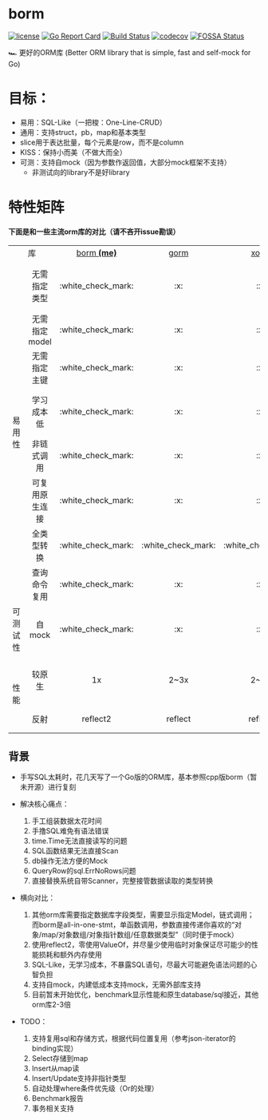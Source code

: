 
# borm

[![license](https://img.shields.io/badge/license-MIT-brightgreen.svg?style=flat)](https://github.com/orca-zhang/borm/blob/master/LICENSE)
[![Go Report Card](https://goreportcard.com/badge/github.com/orca-zhang/borm)](https://goreportcard.com/report/github.com/orca-zhang/borm)
[![Build Status](https://semaphoreci.com/api/v1/orca-zhang/borm/branches/master/shields_badge.svg)](https://semaphoreci.com/orca-zhang/borm)
[![codecov](https://codecov.io/gh/orca-zhang/borm/branch/master/graph/badge.svg)](https://codecov.io/gh/orca-zhang/borm)
[![FOSSA Status](https://app.fossa.com/api/projects/git%2Bgithub.com%2Forca-zhang%2Fborm.svg?type=shield)](https://app.fossa.com/projects/git%2Bgithub.com%2Forca-zhang%2Fborm?ref=badge_shield)

🏎️ 更好的ORM库 (Better ORM library that is simple, fast and self-mock for Go)

# 目标：
- 易用：SQL-Like（一把梭：One-Line-CRUD）
- 通用：支持struct，pb，map和基本类型
- slice用于表达批量，每个元素是row，而不是column
- KISS：保持小而美（不做大而全）
- 可测：支持自mock（因为参数作返回值，大部分mock框架不支持）
    - 非测试向的library不是好library

# 特性矩阵

#### 下面是和一些主流orm库的对比（请不吝开issue勘误）

<table style="text-align: center">
   <tr>
      <td colspan="2">库</td>
      <td><a href="https://github.com/orca-zhang/borm">borm <strong>(me)</strong></a></td>
      <td><a href="https://github.com/jinzhu/gorm">gorm</a></td>
      <td><a href="https://github.com/go-xorm/xorm">xorm</a></td>
      <td>备注</td>
   </tr>
   <tr>
      <td rowspan="8">易用性</td>
      <td>无需指定类型</td>
      <td>:white_check_mark:</td>
      <td>:x:</td>
      <td>:x:</td>
      <td>tag中类型定义，用于DDL，低频操作</td>
   </tr>
   <tr>
      <td>无需指定model</td>
      <td>:white_check_mark:</td>
      <td>:x:</td>
      <td>:x:</td>
      <td>xorm/gorm需要提供一个“模版”</td>
   </tr>
   <tr>
      <td>无需指定主键</td>
      <td>:white_check_mark:</td>
      <td>:x:</td>
      <td>:x:</td>
      <td>容易误操作，比如删/改全表</td>
   </tr>
   <tr>
      <td>学习成本低</td>
      <td>:white_check_mark:</td>
      <td>:x:</td>
      <td>:x:</td>
      <td>borm是SQL-Like，会SQL就会用</td>
   </tr>
   <tr>
      <td>非链式调用</td>
      <td>:white_check_mark:</td>
      <td>:x:</td>
      <td>:x:</td>
      <td>borm是单函数调用</td>
   </tr>
   <tr>
      <td>可复用原生连接</td>
      <td>:white_check_mark:</td>
      <td>:x:</td>
      <td>:x:</td>
      <td>重构成本极小</td>
   </tr>
   <tr>
      <td>全类型转换</td>
      <td>:white_check_mark:</td>
      <td>:white_check_mark:</td>
      <td>:white_check_mark:</td>
      <td>杜绝使用库函数等场景的抛错</td>
   </tr>
   <tr>
      <td>查询命令复用</td>
      <td>:white_check_mark:</td>
      <td>:x:</td>
      <td>:x:</td>
      <td>borm批量和单条使用同一个函数</td>
   </tr>
   <tr>
      <td>可测试性</td>
      <td>自mock</td>
      <td>:white_check_mark:</td>
      <td>:x:</td>
      <td>:x:</td>
      <td>非常便于单元测试</td>
   </tr>
   <tr>
      <td rowspan="2">性能</td>
      <td>较原生</td>
      <td>1x</td>
      <td>2~3x</td>
      <td>2~3x</td>
      <td>xorm使用prepare模式会比gorm慢</td>
   </tr>
   <tr>
      <td>反射</td>
      <td>reflect2</td>
      <td>reflect</td>
      <td>reflect</td>
      <td>borm零使用ValueOf</td>
   </tr>
</table>

## 背景

- 手写SQL太耗时，花几天写了一个Go版的ORM库，基本参照cpp版borm（暂未开源）进行复刻

- 解决核心痛点：
    1. 手工组装数据太花时间
    2. 手撸SQL难免有语法错误
    3. time.Time无法直接读写的问题
    4. SQL函数结果无法直接Scan
    5. db操作无法方便的Mock
    6. QueryRow的sql.ErrNoRows问题
    7. 直接替换系统自带Scanner，完整接管数据读取的类型转换

- 横向对比：
    1. 其他orm库需要指定数据库字段类型，需要显示指定Model，链式调用；而borm是all-in-one-stmt，单函数调用，参数直接传递你喜欢的“对象/map/对象数组/对象指针数组/任意数据类型”（同时便于mock）
    2. 使用reflect2，零使用ValueOf，并尽量少使用临时对象保证尽可能少的性能损耗和额外内存使用
    3. SQL-Like，无学习成本，不暴露SQL语句，尽最大可能避免语法问题的心智负担
    4. 支持自mock，内建低成本支持mock，无需外部库支持
    5. 目前暂未开始优化，benchmark显示性能和原生database/sql接近，其他orm库2-3倍

- TODO：
    1. 支持复用sql和存储方式，根据代码位置复用（参考json-iterator的binding实现）
    2. Select存储到map
    3. Insert从map读
    4. Insert/Update支持非指针类型
    5. 自动处理where条件优先级（Or的处理）
    6. Benchmark报告
    7. 事务相关支持

